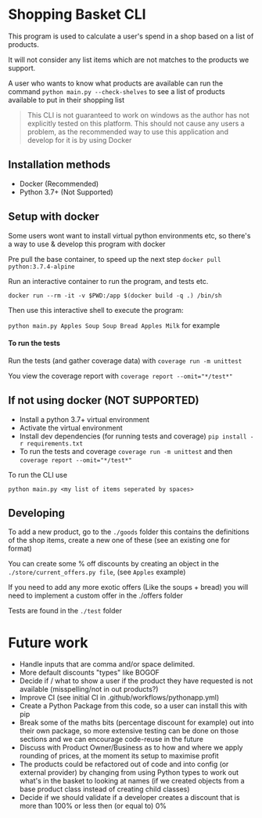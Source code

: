 # Shopping Basket CLI
This program is used to calculate a user's spend in a shop based on a list of products. 

It will not consider any list items which are not matches to the products we support.

A user who wants to know what products are available can run the command `python main.py --check-shelves` to see a list
of products available to put in their shopping list


> This CLI is not guaranteed to work on windows as the author has not explicitly tested on this platform. This should
not cause any users a problem, as the recommended way to use this application and develop for it is by using Docker


## Installation methods

* Docker (Recommended)
* Python 3.7+ (Not Supported)


## Setup with docker
Some users wont want to install virtual python environments etc, so there's a way to use & develop this program with docker

Pre pull the base container, to speed up the next step `docker pull python:3.7.4-alpine`

Run an interactive container to run the program, and tests etc.

`docker run --rm -it -v $PWD:/app $(docker build -q .) /bin/sh`

Then use this interactive shell to execute the program:

`python main.py Apples Soup Soup Bread Apples Milk` for example

#### To run the tests
Run the tests (and gather coverage data) with `coverage run -m unittest`

You view the coverage report with `coverage report --omit="*/test*"`


## If not using docker (NOT SUPPORTED)

* Install a python 3.7+ virtual environment 
* Activate the virtual environment
* Install dev dependencies (for running tests and coverage) `pip install -r requirements.txt`
* To run the tests and coverage `coverage run -m unittest` and then `coverage report --omit="*/test*"`

To run the CLI use

`python main.py <my list of items seperated by spaces>`

## Developing
To add a new product, go to the `./goods` folder this contains the definitions of the shop items, create a new one of these (see an existing one for format)

You can create some % off discounts by creating an object in the `./store/current_offers.py file`, (see `Apples` example)

If you need to add any more exotic offers (Like the soups + bread) you will need to implement a custom offer in the ./offers folder

Tests are found in the `./test` folder

# Future work
* Handle inputs that are comma and/or space delimited.
* More default discounts "types" like BOGOF
* Decide if / what to show a user if the product they have requested is not available (misspelling/not in out products?)
* Improve CI (see initial CI in .github/workflows/pythonapp.yml)
* Create a Python Package from this code, so a user can install this with pip
* Break some of the maths bits (percentage discount for example) out into their own package, so more extensive testing can be done on those sections and we can encourage code-reuse in the future
* Discuss with Product Owner/Business as to how and where we apply rounding of prices, at the moment its setup to maximise profit
* The products could be refactored out of code and into config (or external provider) by changing from using Python types to work out what's in the basket to looking at names (if we created objects from a base product class instead of creating child classes)
* Decide if we should validate if a developer creates a discount that is more than 100% or less then (or equal to) 0%
